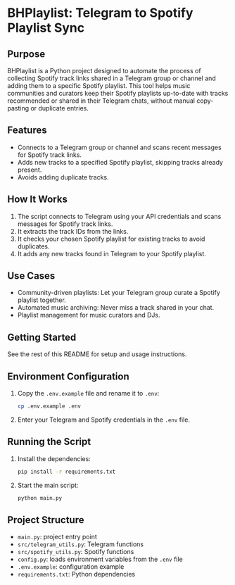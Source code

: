 # BHPlaylist: Telegram to Spotify Playlist Sync

## Purpose

BHPlaylist is a Python project designed to automate the process of collecting Spotify track links shared in a Telegram group or channel and adding them to a specific Spotify playlist. This tool helps music communities and curators keep their Spotify playlists up-to-date with tracks recommended or shared in their Telegram chats, without manual copy-pasting or duplicate entries.

## Features
- Connects to a Telegram group or channel and scans recent messages for Spotify track links.
- Adds new tracks to a specified Spotify playlist, skipping tracks already present.
- Avoids adding duplicate tracks.

## How It Works
1. The script connects to Telegram using your API credentials and scans messages for Spotify track links.
2. It extracts the track IDs from the links.
3. It checks your chosen Spotify playlist for existing tracks to avoid duplicates.
4. It adds any new tracks found in Telegram to your Spotify playlist.

## Use Cases
- Community-driven playlists: Let your Telegram group curate a Spotify playlist together.
- Automated music archiving: Never miss a track shared in your chat.
- Playlist management for music curators and DJs.

## Getting Started
See the rest of this README for setup and usage instructions.

## Environment Configuration
1. Copy the `.env.example` file and rename it to `.env`:
   ```bash
   cp .env.example .env
   ```
2. Enter your Telegram and Spotify credentials in the `.env` file.

## Running the Script
1. Install the dependencies:
   ```bash
   pip install -r requirements.txt
   ```
2. Start the main script:
   ```bash
   python main.py
   ```

## Project Structure
- `main.py`: project entry point
- `src/telegram_utils.py`: Telegram functions
- `src/spotify_utils.py`: Spotify functions
- `config.py`: loads environment variables from the `.env` file
- `.env.example`: configuration example
- `requirements.txt`: Python dependencies

